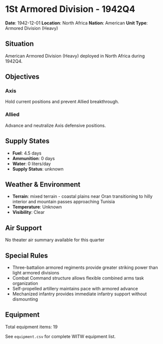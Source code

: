# 1St Armored Division - 1942Q4

**Date**: 1942-12-01
**Location**: North Africa
**Nation**: American
**Unit Type**: Armored Division (Heavy)

## Situation

American Armored Division (Heavy) deployed in North Africa during 1942Q4.

## Objectives

### Axis
Hold current positions and prevent Allied breakthrough.

### Allied
Advance and neutralize Axis defensive positions.

## Supply States

- **Fuel**: 4.5 days
- **Ammunition**: 0 days
- **Water**: 0 liters/day
- **Supply Status**: unknown

## Weather & Environment

- **Terrain**: mixed terrain - coastal plains near Oran transitioning to hilly interior and mountain passes approaching Tunisia
- **Temperature**: Unknown
- **Visibility**: Clear

## Air Support

No theater air summary available for this quarter

## Special Rules

- Three-battalion armored regiments provide greater striking power than light armored divisions
- Combat Command structure allows flexible combined arms task organization
- Self-propelled artillery maintains pace with armored advance
- Mechanized infantry provides immediate infantry support without dismounting

## Equipment

Total equipment items: 19

See `equipment.csv` for complete WITW equipment list.
